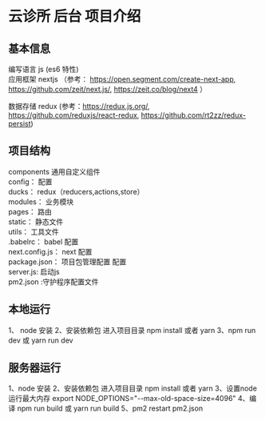 云诊所 后台 项目介绍
===========


基本信息
--------

编写语言 js (es6 特性)<br>
应用框架 nextjs （参考： https://open.segment.com/create-next-app, https://github.com/zeit/next.js/, https://zeit.co/blog/next4 ）<br>

数据存储 redux (参考：https://redux.js.org/, https://github.com/reduxjs/react-redux, https://github.com/rt2zz/redux-persist)<br>


项目结构
--------

components 通用自定义组件 <br>
config： 配置<br>
ducks： redux（reducers,actions,store）<br>
modules： 业务模块<br>
pages： 路由<br>
static： 静态文件<br>
utils： 工具文件<br>
.babelrc： babel 配置<br>
next.config.js： next 配置<br>
package.json： 项目包管理配置 配置<br>
server.js: 启动js<br>
pm2.json :守护程序配置文件

本地运行
--------
1、 node 安装
2、安装依赖包 进入项目目录 npm install 或者 yarn 
3、npm run dev 或 yarn run dev

服务器运行
--------
1、node 安装
2、安装依赖包 进入项目目录 npm install 或者 yarn
3、设置node 运行最大内存 export NODE_OPTIONS="--max-old-space-size=4096"
4、编译 npm run build 或 yarn run build
5、pm2 restart pm2.json

